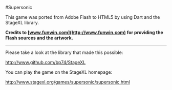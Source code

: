 #Supersonic

This game was ported from Adobe Flash to HTML5 by using Dart and the StageXL library.

**Credits to [www.funwin.com](http://www.funwin.com) for providing the Flash sources and the artwork.**

---

Please take a look at the library that made this possible:

<http://www.github.com/bp74/StageXL>

You can play the game on the StageXL homepage:

<http://www.stagexl.org/games/supersonic/supersonic.html>

